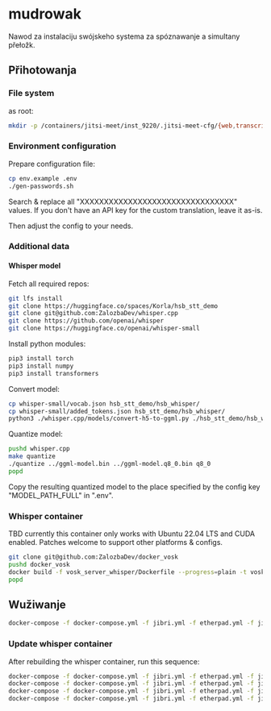 # mudrowak

Nawod za instalaciju swójskeho systema za spóznawanje a simultany přełožk.

## Přihotowanja

### File system

as root:

```bash
mkdir -p /containers/jitsi-meet/inst_9220/.jitsi-meet-cfg/{web,transcripts,prosody/config,prosody/prosody-plugins-custom,jicofo,jvb,jigasi,jibri}
```

### Environment configuration

Prepare configuration file:

```bash
cp env.example .env
./gen-passwords.sh 
```

Search & replace all "XXXXXXXXXXXXXXXXXXXXXXXXXXXXXXXX" values.
If you don't have an API key for the custom translation, leave it as-is.

Then adjust the config to your needs.

### Additional data

#### Whisper model

Fetch all required repos:

```bash
git lfs install
git clone https://huggingface.co/spaces/Korla/hsb_stt_demo
git clone git@github.com:ZalozbaDev/whisper.cpp
git clone https://github.com/openai/whisper
git clone https://huggingface.co/openai/whisper-small
```

Install python modules:

```bash
pip3 install torch
pip3 install numpy
pip3 install transformers
```

Convert model:

```bash
cp whisper-small/vocab.json hsb_stt_demo/hsb_whisper/
cp whisper-small/added_tokens.json hsb_stt_demo/hsb_whisper/
python3 ./whisper.cpp/models/convert-h5-to-ggml.py ./hsb_stt_demo/hsb_whisper/ ./whisper .
```

Quantize model:

```bash
pushd whisper.cpp
make quantize
./quantize ../ggml-model.bin ../ggml-model.q8_0.bin q8_0
popd
```

Copy the resulting quantized model to the place specified by the config key "MODEL_PATH_FULL" in ".env".

### Whisper container

TBD currently this container only works with Ubuntu 22.04 LTS and CUDA enabled.
Patches welcome to support other platforms & configs.

```bash
git clone git@github.com:ZalozbaDev/docker_vosk
pushd docker_vosk
docker build -f vosk_server_whisper/Dockerfile --progress=plain -t vosk_server_whisper .
popd
```

## Wužiwanje

```bash
docker-compose -f docker-compose.yml -f jibri.yml -f etherpad.yml -f jigasi.yml up -d
```

### Update whisper container

After rebuilding the whisper container, run this sequence:

```bash
docker-compose -f docker-compose.yml -f jibri.yml -f etherpad.yml -f jigasi.yml stop vosk-hsb-whisper
docker-compose -f docker-compose.yml -f jibri.yml -f etherpad.yml -f jigasi.yml create vosk-hsb-whisper
docker-compose -f docker-compose.yml -f jibri.yml -f etherpad.yml -f jigasi.yml start vosk-hsb-whisper
docker-compose -f docker-compose.yml -f jibri.yml -f etherpad.yml -f jigasi.yml logs -f vosk-hsb-whisper
```
